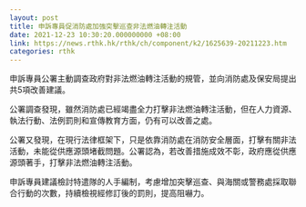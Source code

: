 ```yaml
---
layout: post
title: 申訴專員促消防處加強突擊巡查非法燃油轉注活動
date: 2021-12-23 10:30:20.000000000 +08:00
link: https://news.rthk.hk/rthk/ch/component/k2/1625639-20211223.htm
categories: rthk
---
```


申訴專員公署主動調查政府對非法燃油轉注活動的規管，並向消防處及保安局提出共5項改善建議。

公署調查發現，雖然消防處已經竭盡全力打擊非法燃油轉注活動，但在人力資源、執法行動、法例罰則和宣傳教育方面，仍有可以改善之處。

公署又發現，在現行法律框架下，只是依靠消防處在消防安全層面，打擊有關非法活動，未能從供應源頭堵截問題。公署認為，若改善措施成效不彰，政府應從供應源頭著手，打擊非法燃油轉注活動。 

申訴專員建議檢討特遣隊的人手編制，考慮增加突擊巡查、與海關或警務處採取聯合行動的次數，持續檢視經修訂後的罰則，提高阻嚇力。
